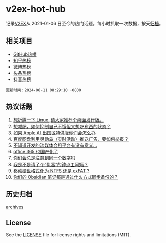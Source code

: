 # v2ex-hot-hub

 记录[V2EX](https://www.v2ex.com/)从 2021-01-06 日至今的热门话题。每小时抓取一次数据，按天[归档](archives)。
 
 ## 相关项目

- [GitHub热榜](https://github.com/it985/github-hot-hub)
- [知乎热榜](https://github.com/it985/zhihu-hot-hub)
- [微博热榜](https://github.com/it985/weibo-hot-hub)
- [头条热榜](https://github.com/it985/toutiao-hot-hub)
- [抖音热榜](https://github.com/it985/douyin-hot-hub)


 `更新时间：2024-06-11 08:29:10 +0800`

## 热议话题

1. [想折腾一下 Linux ,请大家推荐个桌面发行版。](https://www.v2ex.com/t/1048210)
1. [想减肥，如何抑制自己不饿但又想吃东西的状态？](https://www.v2ex.com/t/1048211)
1. [如果 Apple AI 出国区特供版你们会怎么办](https://www.v2ex.com/t/1048222)
1. [百度网盘利用灵动岛（实时活动）推送广告，要如何举报？](https://www.v2ex.com/t/1048247)
1. [不知道开发的流媒体合租平台有没有意义…](https://www.v2ex.com/t/1048189)
1. [office 365 也国产化了](https://www.v2ex.com/t/1048191)
1. [你们会总是注意到同一个数字吗](https://www.v2ex.com/t/1048215)
1. [我是不是请了个“仇富”的钟点工阿姨？](https://www.v2ex.com/t/1048293)
1. [移动硬盘格式化为 NTFS 还是 exFAT ?](https://www.v2ex.com/t/1048204)
1. [你们的 Obsidian 笔记都是通过什么方式同步备份的？](https://www.v2ex.com/t/1048271)

## 历史归档

[archives](archives)

## License

See the [LICENSE](LICENSE) file for license rights and limitations (MIT).
